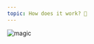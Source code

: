 ```yaml
---
topic: How does it work? 🤔
---
```


![magic](https://media.giphy.com/media/12NUbkX6p4xOO4/giphy.gif)
